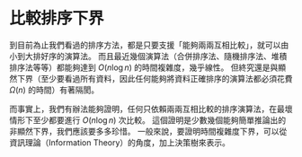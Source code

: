 # 比較排序下界

到目前為止我們看過的排序方法，都是只要支援「能夠兩兩互相比較」，就可以由小到大排好序的演算法。
而且最近幾個演算法（合併排序法、隨機排序法、堆積排序法等等）都能夠達到 $O(n\log n)$ 的時間複雜度，幾乎線性。
但終究還是與顯然下界（至少要看過所有資料，因此任何能夠將資料正確排序的演算法都必須花費 $\Omega(n)$ 的時間）有著隔閡。

而事實上，我們有辦法能夠證明，任何只依賴兩兩互相比較的排序演算法，在最壞情形下至少都要進行 $O(n\log n)$ 次比較。
這個證明是少數幾個能夠簡單推論出的非顯然下界，我們應該要多多珍惜。
一般來說，要證明時間複雜度下界，可以從資訊理論（Information Theory）的角度，加上決策樹來表示。

